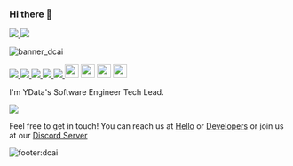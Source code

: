 ### Hi there 👋

<!-- LinkedIn-->
<a href="www.linkedin.com/in/portellaa/">
    <img src="https://img.shields.io/badge/linkedin-%230077B5.svg?style=for-the-badge&logo=linkedin" />
</a>
<!-- Twitter-->
<a href="https://twitter.com/lportellaa">
    <img src="https://img.shields.io/badge/Twitter-1DA1F2?style=for-the-badge&logo=twitter&logoColor=white" />
</a>

![banner_dcai](https://assets.ydata.ai/dcai/banner.png)
<!-- Discord-->
<a href="https://discord.gg/mw7xjJ7b7s">
    <img src="https://img.shields.io/badge/Discord-7289DA?style=for-the-badge&logo=discord&logoColor=white" />
</a>
<!-- Youtube-->
<a href="https://www.youtube.com/channel/UC9kgR_2mkvnve73mTtAR6Jg">
    <img src="https://img.shields.io/badge/YouTube-FF0000?style=for-the-badge&logo=youtube&logoColor=white" />
</a>
<!-- YData Profiling-->
<a href="https://github.com/ydataai/pandas-profiling">
    <img src="https://img.shields.io/badge/ydata%20profiling-%23121011.svg?style=for-the-badge&logo=github&logoColor=white" />
</a>
<!-- YData Synthetic-->
<a href="https://github.com/ydataai/ydata-synthetic">
    <img src="https://img.shields.io/badge/ydata%20synthetic-%23121011.svg?style=for-the-badge&logo=github&logoColor=white" />
</a>
<!-- YData Quality-->
<a href="https://github.com/ydataai/ydata-quality">
    <img src="https://img.shields.io/badge/ydata%20quality-%23121011.svg?style=for-the-badge&logo=github&logoColor=white" />
</a>
<a href="https://www.linkedin.com/company/data-centric-ai-community/"><img height="25" src="https://assets.ydata.ai/external/ld.png"/></a>
<a href="https://twitter.com/YData_ai"><img height="25" src="https://assets.ydata.ai/external/tw.png"/></a>
<a href="https://datacentricai.community"><img height="25" src="https://assets.ydata.ai/dcai/logo.png"/></a>
<a href="https://ydata.ai"><img height="25" src="https://assets.ydata.ai/logo_notext_nbg.png"/></a>

I'm YData's Software Engineer Tech Lead.

[![](https://github-readme-stats.vercel.app/api?username=portellaa&count_private=true&show_icons=true&theme=onedark)](https://github.com/portellaa)

Feel free to get in touch! You can reach us at [Hello](hello@ydata.ai) or [Developers](developers@ydata.ai) or join us at our [Discord Server](https://discord.gg/mw7xjJ7b7s)

![footer:dcai](https://assets.ydata.ai/dcai/footer.png)

<!--
**portellaa/portellaa** is a ✨ _special_ ✨ repository because its `README.md` (this file) appears on your GitHub profile.

Here are some ideas to get you started:

- 🔭 I’m currently working on ...
- 🌱 I’m currently learning ...
- 👯 I’m looking to collaborate on ...
- 🤔 I’m looking for help with ...
- 💬 Ask me about ...
- 📫 How to reach me: ...
- 😄 Pronouns: ...
- ⚡ Fun fact: ...
-->
